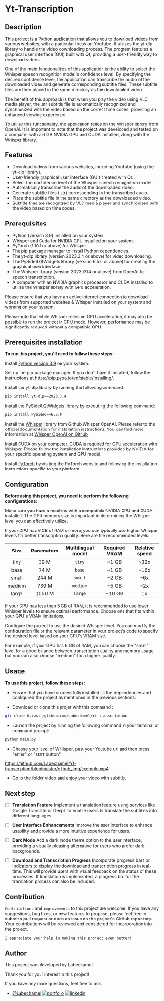 
# Yt-Transcription

## Description

This project is a Python application that allows you to download videos from various websites, with a particular focus on YouTube. It utilizes the yt-dlp library to handle the video downloading process. The program features a graphical user interface (GUI) built with Qt, providing a user-friendly way to download videos.

One of the main functionalities of this application is the ability to select the Whisper speech recognition model's confidence level. By specifying the desired confidence level, the application can transcribe the audio of the downloaded video and generate corresponding subtitle files. These subtitle files are then placed in the same directory as the downloaded video.

The benefit of this approach is that when you play the video using VLC media player, the .str subtitle file is automatically recognized and synchronized with the video based on the correct time codes, providing an enhanced viewing experience.

To utilize this functionality, the application relies on the Whisper library from OpenAI. It is important to note that the project was developed and tested on a computer with a 6 GB NVIDIA GPU and CUDA installed, along with the Whisper library.



## Features

- Download videos from various websites, including YouTube (using the yt-dlp library).
- User-friendly graphical user interface (GUI) created with Qt.
- Select the confidence level of the Whisper speech recognition model.
- Automatically transcribe the audio of the downloaded video.
- Generate subtitle files (.str) corresponding to the transcribed audio.
- Place the subtitle file in the same directory as the downloaded video.
- Subtitle files are recognized by VLC media player and synchronized with the video based on time codes.


## Prerequisites

- Python (version 3.9) installed on your system.
- Whisper and Cuda for NVIDIA GPU installed on your system.
- PyTorch (1.10.1 or above) for Whisper.
- The pip package manager to install Python dependencies.
- The yt-dlp library (version 2023.3.4 or above) for video downloading.
- The PySide6.QtWidgets library (version 6.5.0 or above) for creating the graphical user interface.
- The Whisper library (version 20230314 or above) from OpenAI for speech transcription.
- A computer with an NVIDIA graphics processor and CUDA installed to utilize the Whisper library with GPU acceleration.

Please ensure that you have an active internet connection to download videos from supported websites & Whisper installed on your system and working on your system. 

Please note that while Whisper relies on GPU acceleration, it may also be possible to run the project in CPU mode. However, performance may be significantly reduced without a compatible GPU.
## Prerequisites installation

**To run this project, you'll need to follow these steps:**

Install [Python version 3.9](https://www.python.org/downloads/) on your system.

Set up the pip package manager. If you don't have it installed, follow the instructions at https://pip.pypa.io/en/stable/installing/.

Install the yt-dlp library by running the following command:

```bash
pip install yt-dlp==2023.3.4
```

Install the PySide6.QtWidgets library by executing the following command:
```bash
pip install PySide6==6.5.0
```
Install the [Whisper](https://github.com/openai/whisper) library from Github Whisper OpenAI. Please refer to the official documentation for installation instructions. You can find more information at [Whisper OpenAI on Github](https://github.com/openai/whisper)

Install [CUDA](https://developer.nvidia.com/cuda-downloads?target_os=Windows&target_arch=x86_64&target_version=11) on your computer. CUDA is required for GPU acceleration with Whisper. Please follow the installation instructions provided by NVIDIA for your specific operating system and GPU model.

Install [PyTorch](https://pytorch.org/get-started/locally/) by visiting the PyTorch website and following the installation instructions specific to your platform.

## Configuration

**Before using this project, you need to perform the following configurations:**

Make sure you have a machine with a compatible NVIDIA GPU and CUDA installed. The GPU memory size is important in determining the Whisper level you can effectively utilize.

If your GPU has 6 GB of RAM or more, you can typically use higher Whisper levels for better transcription quality. Here are the recommended levels:

|  Size  | Parameters | Multilingual model | Required VRAM | Relative speed |
|:------:|:----------:|:------------------:|:-------------:|:--------------:|
|  tiny  |    39 M    |       `tiny`       |     ~1 GB     |      ~32x      |
|  base  |    74 M    |       `base`       |     ~1 GB     |      ~16x      |
| small  |   244 M    |       `small`      |     ~2 GB     |      ~6x       |
| medium |   769 M    |      `medium`      |     ~5 GB     |      ~2x       |
| large  |   1550 M   |      `large`       |    ~10 GB     |       1x       |

If your GPU has less than 5 GB of RAM, it is recommended to use lower Whisper levels to ensure optimal performance. Choose one that fits within your GPU's VRAM limitations.

Configure the project to use the desired Whisper level. You can modify the configuration file or the relevant parameter in your project's code to specify the desired level based on your GPU's VRAM size.

For example, if your GPU has 6 GB of RAM, you can choose the "small" level for a good balance between transcription quality and memory usage but you can also choose "medium" for a higher quality.
## Usage

**To use this project, follow these steps:**

- Ensure that you have successfully installed all the dependencies and configured the project as mentioned in the previous sections.

- Download or clone this projet with this command :
```bash
git clone https://github.com/Labechamel/Yt-transcription
```

- Launch the project by running the following command in your terminal or command prompt:
```bash
python main.py
```

- Choose your level of Whiisper, past your Youtube url and then press "enter" or  "start button".

https://github.com/Labechamel/Yt-transcription/blob/master/github_img/exemple.mp4

- Go to the folder video and enjoy your video with subtitle. 
## Next step



- [ ]  **Translation Feature**
Implement a translation feature using services like Google Translate or DeepL to enable users to translate the subtitles into different languages.

- [ ]  **User Interface Enhancements**
Improve the user interface to enhance usability and provide a more intuitive experience for users.

- [ ]  **Dark Mode**
Add a dark mode theme option to the user interface, providing a visually pleasing alternative for users who prefer dark backgrounds.

- [ ]  **Download and Transcription Progress**
Incorporate progress bars or indicators to display the download and transcription progress in real-time. This will provide users with visual feedback on the status of these processes. If translation is implemented, a progress bar for the translation process can also be included.
## Contribution

`Contributions` and `improvements` to this project are welcome. If you have any suggestions, bug fixes, or new features to propose, please feel free to submit a pull request or open an issue on the project's GitHub repository. Your contributions will be reviewed and considered for incorporation into the project.

`I appreciate your help in making this project even better!`
## Author

This project was developed by Labechamel. 

Thank you for your interest in this project!

If you have any more questions, feel free to ask.

- [@Labechamel](https://github.com/Labechamel)
[![portfolio](https://img.shields.io/badge/my_portfolio-000?style=for-the-badge&logo=ko-fi&logoColor=white)](https://simonbechu.me/)
[![linkedin](https://img.shields.io/badge/linkedin-0A66C2?style=for-the-badge&logo=linkedin&logoColor=white)](https://www.linkedin.com/in/bechu-simon/)
